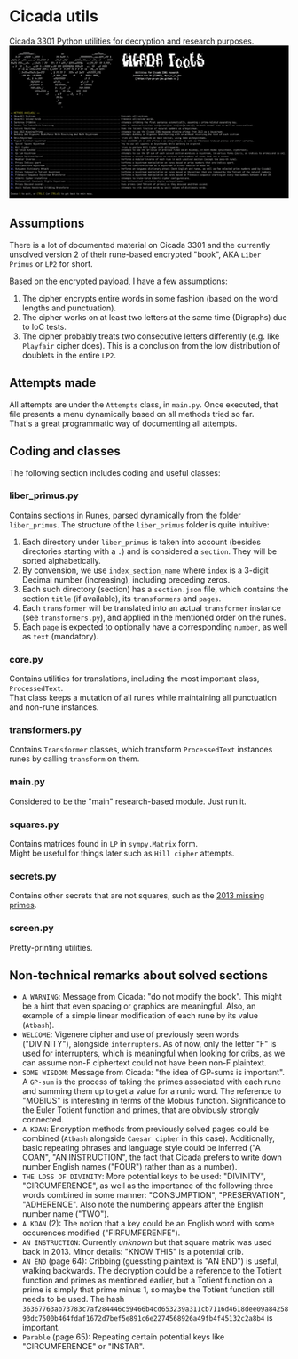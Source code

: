 # Cicada utils
Cicada 3301 Python utilities for decryption and research purposes.
![Screenshot](screenshot.png)

## Assumptions
There is a lot of documented material on Cicada 3301 and the currently unsolved version 2 of their rune-based encrypted "book", AKA `Liber Primus` or `LP2` for short.

Based on the encrypted payload, I have a few assumptions:
1. The cipher encrypts entire words in some fashion (based on the word lengths and punctuation).
2. The cipher works on at least two letters at the same time (Digraphs) due to IoC tests.
3. The cipher probably treats two consecutive letters differently (e.g. like `Playfair` cipher does). This is a conclusion from the low distribution of doublets in the entire `LP2`.

## Attempts made
All attempts are under the `Attempts` class, in `main.py`. Once executed, that file presents a menu dynamically based on all methods tried so far.  
That's a great programmatic way of documenting all attempts.

## Coding and classes
The following section includes coding and useful classes:

### liber_primus.py
Contains sections in Runes, parsed dynamically from the folder `liber_primus`. The structure of the `liber_primus` folder is quite intuitive:
1. Each directory under `liber_primus` is taken into account (besides directories starting with a `.`) and is considered a `section`. They will be sorted alphabetically.
2. By convension, we use `index_section_name` where `index` is a 3-digit Decimal number (increasing), including preceding zeros.
3. Each such directory (section) has a `section.json` file, which contains the section `title` (if available), its `transformers` and `pages`.
4. Each `transformer` will be translated into an actual `transformer` instance (see `transformers.py`), and applied in the mentioned order on the runes.
5. Each `page` is expected to optionally have a corresponding `number`, as well as `text` (mandatory).

### core.py
Contains utilities for translations, including the most important class, `ProcessedText`.  
That class keeps a mutation of all runes while maintaining all punctuation and non-rune instances.
 
### transformers.py
Contains `Transformer` classes, which transform `ProcessedText` instances runes by calling `transform` on them.

### main.py
Considered to be the "main" research-based module. Just run it.

### squares.py
Contains matrices found in `LP` in `sympy.Matrix` form.  
Might be useful for things later such as `Hill cipher` attempts.

### secrets.py
Contains other secrets that are not squares, such as the [2013 missing primes](https://uncovering-cicada.fandom.com/wiki/What_Happened_Part_1_(2013)#THE_DIFFERENCE).

### screen.py
Pretty-printing utilities. 

## Non-technical remarks about solved sections
* `A WARNING`: Message from Cicada: "do not modify the book". This might be a hint that even spacing or graphics are meaningful. Also, an example of a simple linear modification of each rune by its value (`Atbash`).
* `WELCOME`: Vigenere cipher and use of previously seen words ("DIVINITY"), alongside `interrupters`. As of now, only the letter "F" is used for interrupters, which is meaningful when looking for cribs, as we can assume non-F ciphertext could not have been non-F plaintext.
* `SOME WISDOM`: Message from Cicada: "the idea of GP-sums is important". A `GP-sum` is the process of taking the primes associated with each rune and summing them up to get a value for a runic word. The reference to "MOBIUS" is interesting in terms of the Mobius function. Significance to the Euler Totient function and primes, that are obviously strongly connected.
* `A KOAN`: Encryption methods from previously solved pages could be combined (`Atbash` alongside `Caesar cipher` in this case). Additionally, basic repeating phrases and language style could be inferred ("A COAN", "AN INSTRUCTION", the fact that Cicada prefers to write down number English names ("FOUR") rather than as a number).
* `THE LOSS OF DIVINITY`: More potential keys to be used: "DIVINITY", "CIRCUMFERENCE", as well as the importance of the following three words combined in some manner: "CONSUMPTION", "PRESERVATION", "ADHERENCE". Also note the numbering appears after the English number name ("TWO").
* `A KOAN` (2): The notion that a key could be an English word with some occurences modified ("FIRFUMFERENFE").
* `AN INSTRUCTION`: Currently *unknown* but that square matrix was used back in 2013. Minor details: "KNOW THIS" is a potential crib.
* `AN END` (page 64): Cribbing (guessting plaintext is "AN END") is useful, walking backwards. The decryption could be a reference to the Totient function and primes as mentioned earlier, but a Totient function on a prime is simply that prime minus 1, so maybe the Totient function still needs to be used. The hash `36367763ab73783c7af284446c59466b4cd653239a311cb7116d4618dee09a8425893dc7500b464fdaf1672d7bef5e891c6e2274568926a49fb4f45132c2a8b4` is important.
* `Parable` (page 65): Repeating certain potential keys like "CIRCUMFERENCE" or "INSTAR".

